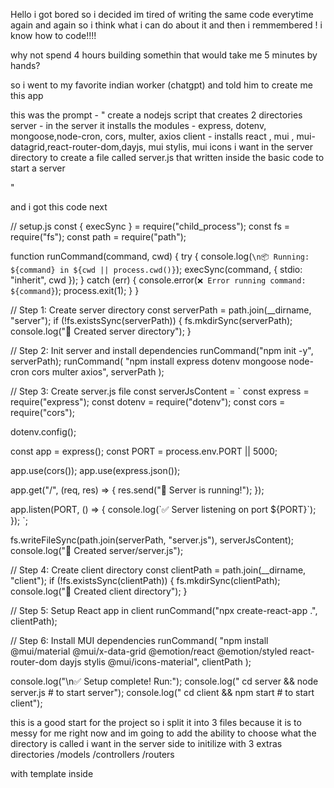 Hello 
i got bored so i decided im tired of writing the same code everytime again and again 
so i think what i can do about it and then i remmembered ! i know how to code!!!!

why not spend 4 hours building somethin that would take me 5 minutes by hands?

so i went to my favorite indian worker (chatgpt) and told him to create me this app 

this was the prompt - 
"
create a nodejs script that creates 2 directories 
server - in the server it installs the modules - express, dotenv, mongoose,node-cron, cors, multer, axios 
client - installs react , mui , mui-datagrid,react-router-dom,dayjs, mui stylis, mui icons 
i want in the server directory to create a file called server.js that written inside the basic code to start a server

"

and i got this code next 


// setup.js
const { execSync } = require("child_process");
const fs = require("fs");
const path = require("path");

function runCommand(command, cwd) {
  try {
    console.log(`\n📦 Running: ${command} in ${cwd || process.cwd()}`);
    execSync(command, { stdio: "inherit", cwd });
  } catch (err) {
    console.error(`❌ Error running command: ${command}`);
    process.exit(1);
  }
}

// Step 1: Create server directory
const serverPath = path.join(__dirname, "server");
if (!fs.existsSync(serverPath)) {
  fs.mkdirSync(serverPath);
  console.log("📂 Created server directory");
}

// Step 2: Init server and install dependencies
runCommand("npm init -y", serverPath);
runCommand(
  "npm install express dotenv mongoose node-cron cors multer axios",
  serverPath
);

// Step 3: Create server.js file
const serverJsContent = `
const express = require("express");
const dotenv = require("dotenv");
const cors = require("cors");

dotenv.config();

const app = express();
const PORT = process.env.PORT || 5000;

app.use(cors());
app.use(express.json());

app.get("/", (req, res) => {
  res.send("🚀 Server is running!");
});

app.listen(PORT, () => {
  console.log(\`✅ Server listening on port \${PORT}\`);
});
`;

fs.writeFileSync(path.join(serverPath, "server.js"), serverJsContent);
console.log("📝 Created server/server.js");

// Step 4: Create client directory
const clientPath = path.join(__dirname, "client");
if (!fs.existsSync(clientPath)) {
  fs.mkdirSync(clientPath);
  console.log("📂 Created client directory");
}

// Step 5: Setup React app in client
runCommand("npx create-react-app .", clientPath);

// Step 6: Install MUI dependencies
runCommand(
  "npm install @mui/material @mui/x-data-grid @emotion/react @emotion/styled react-router-dom dayjs stylis @mui/icons-material",
  clientPath
);

console.log("\n✅ Setup complete! Run:");
console.log("   cd server && node server.js   # to start server");
console.log("   cd client && npm start        # to start client");




this is a good start for the project so i split it into 3 files because it is to messy for me right now 
and im going to add the ability to choose what the directory is called 
i want in the server side to initilize with 3 extras directories 
/models
/controllers
/routers

with template inside 